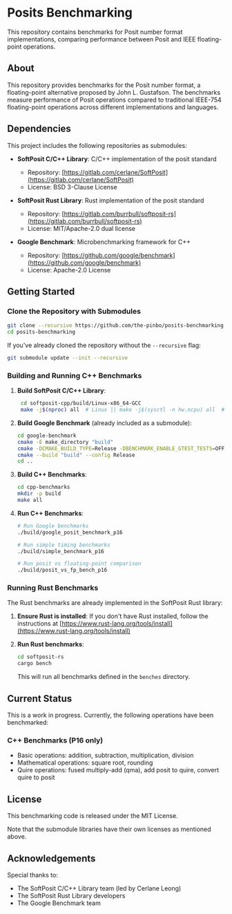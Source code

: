 # Posits Benchmarking

This repository contains benchmarks for Posit number format implementations, comparing performance between Posit and IEEE floating-point operations.

## About

This repository provides benchmarks for the Posit number format, a floating-point alternative proposed by John L. Gustafson. The benchmarks measure performance of Posit operations compared to traditional IEEE-754 floating-point operations across different implementations and languages.

## Dependencies

This project includes the following repositories as submodules:

- **SoftPosit C/C++ Library**: C/C++ implementation of the posit standard

  - Repository: [https://gitlab.com/cerlane/SoftPosit](https://gitlab.com/cerlane/SoftPosit)
  - License: BSD 3-Clause License

- **SoftPosit Rust Library**: Rust implementation of the posit standard

  - Repository: [https://gitlab.com/burrbull/softposit-rs](https://gitlab.com/burrbull/softposit-rs)
  - License: MIT/Apache-2.0 dual license

- **Google Benchmark**: Microbenchmarking framework for C++
  - Repository: [https://github.com/google/benchmark](https://github.com/google/benchmark)
  - License: Apache-2.0 License

## Getting Started

### Clone the Repository with Submodules

```bash
git clone --recursive https://github.com/the-pinbo/posits-benchmarking.git
cd posits-benchmarking
```

If you've already cloned the repository without the `--recursive` flag:

```bash
git submodule update --init --recursive
```

### Building and Running C++ Benchmarks

1. **Build SoftPosit C/C++ Library**:

   ```bash
    cd softposit-cpp/build/Linux-x86_64-GCC
    make -j$(nproc) all  # Linux || make -j$(sysctl -n hw.ncpu) all  # macOS
   ```

2. **Build Google Benchmark** (already included as a submodule):

   ```bash
   cd google-benchmark
   cmake -E make_directory "build"
   cmake -DCMAKE_BUILD_TYPE=Release -DBENCHMARK_ENABLE_GTEST_TESTS=OFF -S . -B "build"
   cmake --build "build" --config Release
   cd ..
   ```

3. **Build C++ Benchmarks**:

   ```bash
   cd cpp-benchmarks
   mkdir -p build
   make all
   ```

4. **Run C++ Benchmarks**:

   ```bash
   # Run Google benchmarks
   ./build/google_posit_benchmark_p16

   # Run simple timing benchmarks
   ./build/simple_benchmark_p16

   # Run posit vs floating-point comparison
   ./build/posit_vs_fp_bench_p16
   ```

### Running Rust Benchmarks

The Rust benchmarks are already implemented in the SoftPosit Rust library:

1. **Ensure Rust is installed**:
   If you don't have Rust installed, follow the instructions at [https://www.rust-lang.org/tools/install](https://www.rust-lang.org/tools/install)

2. **Run Rust benchmarks**:

   ```bash
   cd softposit-rs
   cargo bench
   ```

   This will run all benchmarks defined in the `benches` directory.

## Current Status

This is a work in progress. Currently, the following operations have been benchmarked:

### C++ Benchmarks (P16 only)

- Basic operations: addition, subtraction, multiplication, division
- Mathematical operations: square root, rounding
- Quire operations: fused multiply-add (qma), add posit to quire, convert quire to posit

## License

This benchmarking code is released under the MIT License.

Note that the submodule libraries have their own licenses as mentioned above.

## Acknowledgements

Special thanks to:

- The SoftPosit C/C++ Library team (led by Cerlane Leong)
- The SoftPosit Rust Library developers
- The Google Benchmark team
